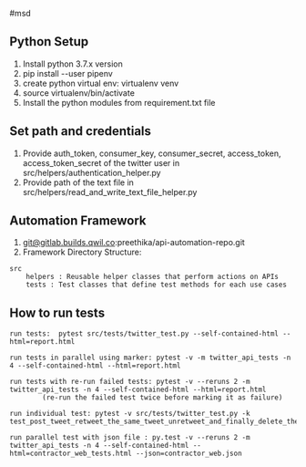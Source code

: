 
#msd

## Python Setup
1. Install python 3.7.x version
2. pip install --user pipenv
3. create python virtual env: virtualenv venv
4. source virtualenv/bin/activate
5. Install the python modules from requirement.txt file

## Set path and credentials
1. Provide auth_token, consumer_key, consumer_secret, access_token, access_token_secret of the twitter user in src/helpers/authentication_helper.py
2. Provide path of the text file in src/helpers/read_and_write_text_file_helper.py

## Automation Framework
1. git@gitlab.builds.qwil.co:preethika/api-automation-repo.git
2. Framework Directory Structure:

```
src
    helpers : Reusable helper classes that perform actions on APIs
    tests : Test classes that define test methods for each use cases
```

## How to run tests
```
run tests:  pytest src/tests/twitter_test.py --self-contained-html --html=report.html

run tests in parallel using marker: pytest -v -m twitter_api_tests -n 4 --self-contained-html --html=report.html

run tests with re-run failed tests: pytest -v --reruns 2 -m twitter_api_tests -n 4 --self-contained-html --html=report.html
        (re-run the failed test twice before marking it as failure)

run individual test: pytest -v src/tests/twitter_test.py -k test_post_tweet_retweet_the_same_tweet_unretweet_and_finally_delete_the_tweet

run parallel test with json file : py.test -v --reruns 2 -m twitter_api_tests -n 4 --self-contained-html --html=contractor_web_tests.html --json=contractor_web.json

```
